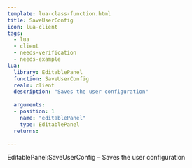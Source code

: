 ```yaml
---
template: lua-class-function.html
title: SaveUserConfig
icon: lua-client
tags:
  - lua
  - client
  - needs-verification
  - needs-example
lua:
  library: EditablePanel
  function: SaveUserConfig
  realm: client
  description: "Saves the user configuration"
  
  arguments:
  - position: 1
    name: "editablePanel"
    type: EditablePanel
  returns:
    
---
```


<div class="lua__search__keywords">
EditablePanel:SaveUserConfig &#x2013; Saves the user configuration
</div>
